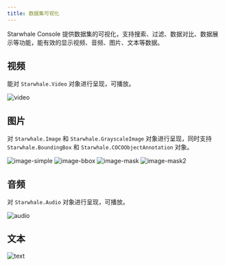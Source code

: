 ```yaml
---
title: 数据集可视化
---
```


Starwhale Console 提供数据集的可视化，支持搜索、过滤、数据对比、数据展示等功能，能有效的显示视频、音频、图片、文本等数据。

## 视频

能对 `Starwhale.Video` 对象进行呈现，可播放。

![video](https://starwhale-examples.oss-cn-beijing.aliyuncs.com/docs/dataset-view/video.png)

## 图片

对 `Starwhale.Image` 和 `Starwhale.GrayscaleImage` 对象进行呈现，同时支持 `Starwhale.BoundingBox` 和 `Starwhale.COCOObjectAnnotation` 对象。

![image-simple](https://starwhale-examples.oss-cn-beijing.aliyuncs.com/docs/dataset-view/image-simple.png)
![image-bbox](https://starwhale-examples.oss-cn-beijing.aliyuncs.com/docs/dataset-view/image-bbox.png)
![image-mask](https://starwhale-examples.oss-cn-beijing.aliyuncs.com/docs/dataset-view/image-mask.png)
![image-mask2](https://starwhale-examples.oss-cn-beijing.aliyuncs.com/docs/dataset-view/image-mask2.png)

## 音频

对 `Starwhale.Audio` 对象进行呈现，可播放。

![audio](https://starwhale-examples.oss-cn-beijing.aliyuncs.com/docs/dataset-view/audio.png)

## 文本

![text](https://starwhale-examples.oss-cn-beijing.aliyuncs.com/docs/dataset-view/text.png)

